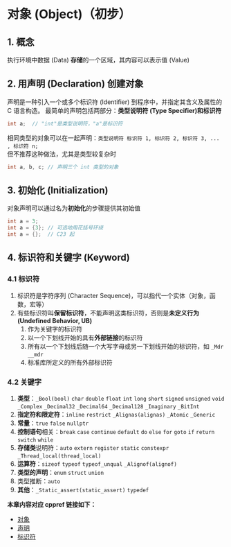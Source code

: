 # 对象 (Object)（初步）

## 1. 概念

执行环境中数据 (Data) **存储**的一个区域，其内容可以表示值 (Value)

## 2. 用声明 (Declaration) 创建对象

声明是一种引入一个或多个标识符 (Identifier) 到程序中，并指定其含义及属性的 C 语言构造。
最简单的声明包括两部分：**类型说明符 (Type Specifier)**和**标识符**

```c
int a;  // "int"是类型说明符，"a"是标识符
```

相同类型的对象可以在一起声明：`类型说明符 标识符 1, 标识符 2, 标识符 3, ... , 标识符 n;`  
但不推荐这种做法，尤其是类型较复杂时

```c
int a, b, c; // 声明三个 int 类型的对象
```

## 3. 初始化 (Initialization)

对象声明可以通过名为**初始化**的步骤提供其初始值

```c
int a = 3;
int a = {3}; // 可选地用花括号环绕
int a = {};  // C23 起
```

## 4. 标识符和关键字 (Keyword)

### 4.1 标识符

1. 标识符是字符序列 (Character Sequence)，可以指代一个实体（对象，函数，宏等）
2. 有些标识符叫**保留标识符**，不能声明这类标识符，否则是**未定义行为 (Undefined Behavior, UB)**
   1. 作为关键字的标识符
   2. 以一个下划线开始的具有**外部链接**的标识符
   3. 所有以一个下划线后随一个大写字母或另一下划线开始的标识符，如 `_Mdr` `__mdr`
   4. 标准库所定义的所有外部标识符

### 4.2 关键字

1. **类型**：`_Bool(bool)` `char` `double` `float` `int` `long` `short` `signed` `unsigned` `void` `_Complex`
   `_Decimal32` `_Decimal64` `_Decimal128` `_Imaginary` `_BitInt`
2. **指定符和限定符**：`inline` `restrict` `_Alignas(alignas)` `_Atomic` `_Generic`
3. **常量**：`true` `false` `nullptr`
4. **控制语句**相关：`break` `case` `continue` `default` `do` `else` `for` `goto` `if` `return` `switch` `while`
5. **存储类**说明符：`auto` `extern` `register` `static` `constexpr` `_Thread_local(thread_local)`
6. **运算符**：`sizeof` `typeof` `typeof_unqual` `_Alignof(alignof)`
7. **类型的声明**：`enum` `struct` `union`
8. 类型推断：`auto`
9. **其他**：`_Static_assert(static_assert)` `typedef`

**本章内容对应 cppref 链接如下：**

- [对象](https://zh.cppreference.com/w/c/language/object)
- [声明](https://zh.cppreference.com/w/c/language/declarations)
- [标识符](https://zh.cppreference.com/w/c/language/identifier)

